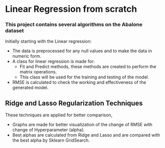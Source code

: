 # Linear Regression from scratch
### This project contains several algorithms on the Abalone dataset
Initially starting with the Linear regression:
- The data is preprocessed for any null values and to make the data in numeric form.
- A class for linear regression is made for:
  - Fit and Predict methods, these methods are created to perform the matrix operations.
  - This class will be used for the training and testing of the model.
- RMSE is calculated to check the working and effectiveness of the generated model.

## Ridge and Lasso Regularization Techniques
These techniques are applied for better comparison,
- Graphs are made for better visualization of the change of RMSE with change of Hyperparameter (alpha).
- Best alphas are calculated from Ridge and Lasso and are compared with the best alpha by Sklearn GridSearch.
